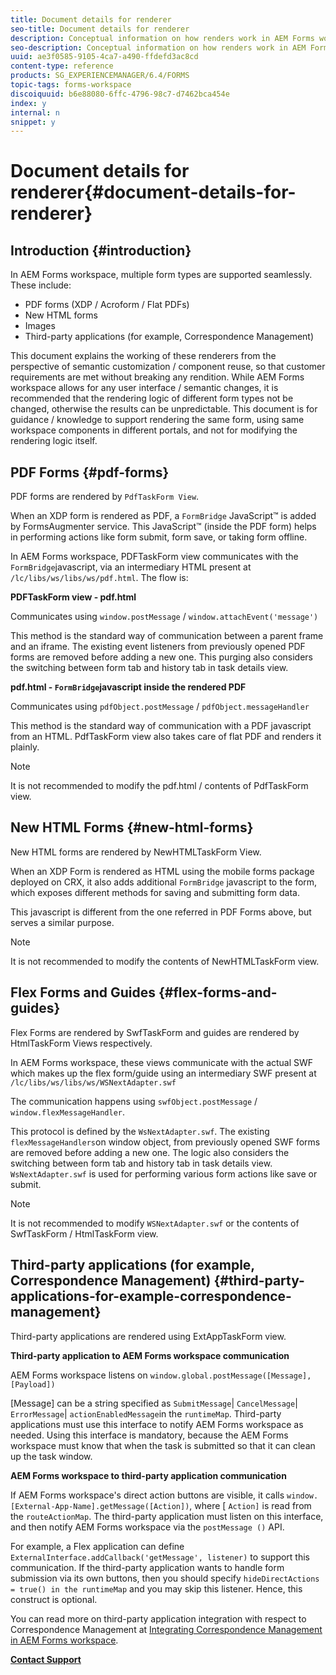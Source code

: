 ```yaml
---
title: Document details for renderer
seo-title: Document details for renderer
description: Conceptual information on how renders work in AEM Forms workspace to render the various supported form and file types.
seo-description: Conceptual information on how renders work in AEM Forms workspace to render the various supported form and file types.
uuid: ae3f0585-9105-4ca7-a490-ffdefd3ac8cd
content-type: reference
products: SG_EXPERIENCEMANAGER/6.4/FORMS
topic-tags: forms-workspace
discoiquuid: b6e88080-6ffc-4796-98c7-d7462bca454e
index: y
internal: n
snippet: y
---
```


# Document details for renderer{#document-details-for-renderer}

## Introduction {#introduction}

In AEM Forms workspace, multiple form types are supported seamlessly. These include:

* PDF forms (XDP / Acroform / Flat PDFs)
* New HTML forms
* Images
* Third-party applications (for example, Correspondence Management)

This document explains the working of these renderers from the perspective of semantic customization / component reuse, so that customer requirements are met without breaking any rendition. While AEM Forms workspace allows for any user interface / semantic changes, it is recommended that the rendering logic of different form types not be changed, otherwise the results can be unpredictable. This document is for guidance / knowledge to support rendering the same form, using same workspace components in different portals, and not for modifying the rendering logic itself. 

## PDF Forms {#pdf-forms}

PDF forms are rendered by `PdfTaskForm View`.

When an XDP form is rendered as PDF, a `FormBridge` JavaScript™ is added by FormsAugmenter service. This JavaScript™ (inside the PDF form) helps in performing actions like form submit, form save, or taking form offline.

In AEM Forms workspace, PDFTaskForm view communicates with the `FormBridge`javascript, via an intermediary HTML present at `/lc/libs/ws/libs/ws/pdf.html`. The flow is:

**PDFTaskForm view - pdf.html**

Communicates using `window.postMessage` / `window.attachEvent('message')`

This method is the standard way of communication between a parent frame and an iframe. The existing event listeners from previously opened PDF forms are removed before adding a new one. This purging also considers the switching between form tab and history tab in task details view.

**pdf.html - `FormBridge`javascript inside the rendered PDF**

Communicates using `pdfObject.postMessage` / `pdfObject.messageHandler`

This method is the standard way of communication with a PDF javascript from an HTML. PdfTaskForm view also takes care of flat PDF and renders it plainly.

>[!NOTE]
>
>It is not recommended to modify the pdf.html / contents of PdfTaskForm view.

## New HTML Forms {#new-html-forms}

New HTML forms are rendered by NewHTMLTaskForm View.

When an XDP Form is rendered as HTML using the mobile forms package deployed on CRX, it also adds additional `FormBridge` javascript to the form, which exposes different methods for saving and submitting form data.

This javascript is different from the one referred in PDF Forms above, but serves a similar purpose.

>[!NOTE]
>
>It is not recommended to modify the contents of NewHTMLTaskForm view.

## Flex Forms and Guides {#flex-forms-and-guides}

Flex Forms are rendered by SwfTaskForm and guides are rendered by HtmlTaskForm Views respectively.

In AEM Forms workspace, these views communicate with the actual SWF which makes up the flex form/guide using an intermediary SWF present at `/lc/libs/ws/libs/ws/WSNextAdapter.swf`

The communication happens using `swfObject.postMessage` / `window.flexMessageHandler`.

This protocol is defined by the `WsNextAdapter.swf`. The existing `flexMessageHandlers`on window object, from previously opened SWF forms are removed before adding a new one. The logic also considers the switching between form tab and history tab in task details view. `WsNextAdapter.swf` is used for performing various form actions like save or submit.

>[!NOTE]
>
>It is not recommended to modify `WSNextAdapter.swf` or the contents of SwfTaskForm / HtmlTaskForm view.

## Third-party applications (for example, Correspondence Management) {#third-party-applications-for-example-correspondence-management}

Third-party applications are rendered using ExtAppTaskForm view.

**Third-party application to AEM Forms workspace communication**

AEM Forms workspace listens on `window.global.postMessage([Message],[Payload])`

[Message] can be a string specified as `SubmitMessage`| `CancelMessage`| `ErrorMessage`| `actionEnabledMessage`in the `runtimeMap`. Third-party applications must use this interface to notify AEM Forms workspace as needed. Using this interface is mandatory, because the AEM Forms workspace must know that when the task is submitted so that it can clean up the task window.

**AEM Forms workspace to third-party application communication**

If AEM Forms workspace's direct action buttons are visible, it calls `window.[External-App-Name].getMessage([Action])`, where [ `Action]` is read from the `routeActionMap`. The third-party application must listen on this interface, and then notify AEM Forms workspace via the `postMessage ()` API.

For example, a Flex application can define `ExternalInterface.addCallback('getMessage', listener)` to support this communication. If the third-party application wants to handle form submission via its own buttons, then you should specify `hideDirectActions = true() in the runtimeMap` and you may skip this listener. Hence, this construct is optional.

You can read more on third-party application integration with respect to Correspondence Management at [Integrating Correspondence Management in AEM Forms workspace](../../forms/using/integrating-correspondence-management-html-workspace.md).

[**Contact Support**](https://www.adobe.com/account/sign-in.supportportal.html)

